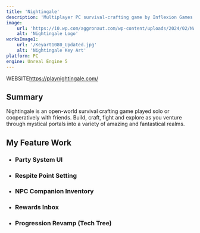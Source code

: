 ```yaml
---
title: 'Nightingale'
description: 'Multiplayer PC survival-crafting game by Inflexion Games'
image:
    url: 'https://i0.wp.com/aggronaut.com/wp-content/uploads/2024/02/NWXClient-Win64-Shipping-20240220-173353264.jpg?w=1280&ssl=1'
    alt: 'Nightingale Logo'
worksImage1:
    url: '/Keyart1080_Updated.jpg'
    alt: 'Nightingale Key Art'    
platform: PC
engine: Unreal Engine 5
---
```

<div class="badge-div">
        <span class="badge badge--item">WEBSITE</span><a class="badge__link" href="https://playnightingale.com/" target="_blank">https://playnightingale.com/</a>
</div>
<h2>Summary</h2>
<p>
    Nightingale is an open-world survival crafting game played solo or cooperatively
    with friends. Build, craft, fight and explore as you venture through mystical portals
    into a variety of amazing and fantastical realms.
</p>
<h2>My Feature Work</h2>
<ul>
    <li><h3>Party System UI</h3><p></p></li>
    <li><h3>Respite Point Setting</h3><p></p></li>
    <li><h3>NPC Companion Inventory</h3><p></p></li>
    <li><h3>Rewards Inbox</h3><p></p></li>
    <li><h3>Progression Revamp (Tech Tree)</h3><p></p></li>
</ul>